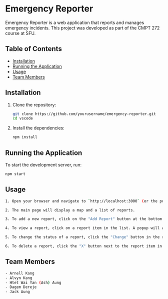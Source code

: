 # Emergency Reporter

Emergency Reporter is a web application that reports and manages emergency incidents. This project was developed as part of the CMPT 272 course at SFU.

## Table of Contents
- [Installation](#installation)
- [Running the Application](#running-the-application)
- [Usage](#usage)
- [Team Members](#team-members)

## Installation
1. Clone the repository:
    ```sh
    git clone https://github.com/yourusername/emergency-reporter.git
    cd vscode
    ```
2. Install the dependencies:
    ```sh
    npm install
    ```
    
## Running the Application
To start the development server, run:
```sh
npm start
```

## Usage
```sh
1. Open your browser and navigate to `http://localhost:3000` (or the port specified in your terminal).

2. The main page will display a map and a list of reports.

3. To add a new report, click on the "Add Report" button at the bottom of the report list. Fill in the required details and submit the form.

4. To view a report, click on a report item in the list. A popup will appear with the report details.

5. To change the status of a report, click the "Change" button in the report details popup. You will be prompted to enter a password. The default password is `admin`.

6. To delete a report, click the "X" button next to the report item in the list. You will be prompted to enter a password. The default password is `admin`.
```

## Team Members
```sh
- Arnell Kang
- Alvyn Kang
- Htet Wai Yan (Ash) Aung
- Dagem Dereje
- Jack Aung
```
